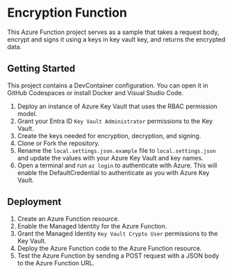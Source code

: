 # Encryption Function

This Azure Function project serves as a sample that takes a request body, encrypt and signs it using a keys in key vault key, and returns the encrypted data.

## Getting Started

This project contains a DevContainer configuration.  You can open it in GitHub Codespaces or install Docker and Visual Studio Code.

1. Deploy an instance of Azure Key Vault that uses the RBAC permission model.
1. Grant your Entra ID `Key Vault Administrator` permissions to the Key Vault.
1. Create the keys needed for encryption, decryption, and signing.
1. Clone or Fork the repository.
1. Rename the `local.settings.json.example` file to `local.settings.json` and update the values with your Azure Key Vault and key names.
1. Open a terminal and run `az login` to authenticate with Azure.  This will enable the DefaultCredential to authenticate as you with Azure Key Vault.

## Deployment

1. Create an Azure Function resource.
1. Enable the Managed Identity for the Azure Function.
1. Grant the Managed Identity `Key Vault Crypto User` permissions to the Key Vault.
1. Deploy the Azure Function code to the Azure Function resource.
1. Test the Azure Function by sending a POST request with a JSON body to the Azure Function URL.